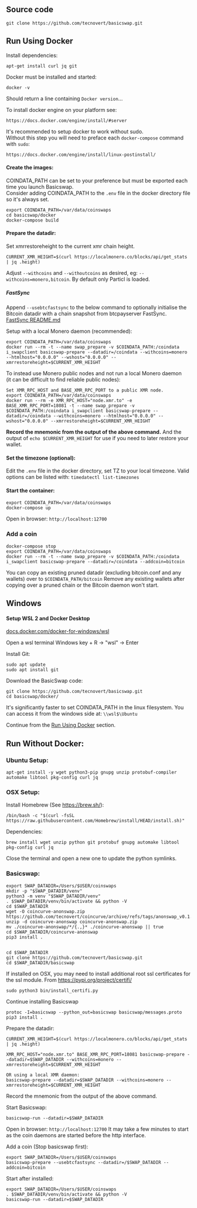 
## Source code

    git clone https://github.com/tecnovert/basicswap.git


## Run Using Docker


Install dependencies:

    apt-get install curl jq git


Docker must be installed and started:

    docker -v

Should return a line containing `Docker version`...


To install docker engine on your platform see:

    https://docs.docker.com/engine/install/#server


It's recommended to setup docker to work without sudo.<br>
Without this step you will need to preface each `docker-compose` command with `sudo`:

    https://docs.docker.com/engine/install/linux-postinstall/


#### Create the images:

COINDATA_PATH can be set to your preference but must be exported each time you launch Basicswap.<br>
Consider adding COINDATA_PATH to the `.env` file in the docker directory file so it's always set.

    export COINDATA_PATH=/var/data/coinswaps
    cd basicswap/docker
    docker-compose build


#### Prepare the datadir:

Set xmrrestoreheight to the current xmr chain height.

    CURRENT_XMR_HEIGHT=$(curl https://localmonero.co/blocks/api/get_stats | jq .height)

Adjust `--withcoins` and `--withoutcoins` as desired, eg: `--withcoins=monero,bitcoin`.  By default only Particl is loaded.

##### FastSync

Append `--usebtcfastsync` to the below command to optionally initialise the Bitcoin datadir with a chain snapshot from btcpayserver FastSync.<br>
[FastSync README.md](https://github.com/btcpayserver/btcpayserver-docker/blob/master/contrib/FastSync/README.md)


Setup with a local Monero daemon (recommended):

    export COINDATA_PATH=/var/data/coinswaps
    docker run --rm -t --name swap_prepare -v $COINDATA_PATH:/coindata i_swapclient basicswap-prepare --datadir=/coindata --withcoins=monero --htmlhost="0.0.0.0" --wshost="0.0.0.0" --xmrrestoreheight=$CURRENT_XMR_HEIGHT


To instead use Monero public nodes and not run a local Monero daemon<br>(it can be difficult to find reliable public nodes):

    Set XMR_RPC_HOST and BASE_XMR_RPC_PORT to a public XMR node.
    export COINDATA_PATH=/var/data/coinswaps
    docker run --rm -e XMR_RPC_HOST="node.xmr.to" -e BASE_XMR_RPC_PORT=18081 -t --name swap_prepare -v $COINDATA_PATH:/coindata i_swapclient basicswap-prepare --datadir=/coindata --withcoins=monero --htmlhost="0.0.0.0" --wshost="0.0.0.0" --xmrrestoreheight=$CURRENT_XMR_HEIGHT


**Record the mnemonic from the output of the above command.**
And the output of `echo $CURRENT_XMR_HEIGHT` for use if you need to later restore your wallet.


#### Set the timezone (optional):

Edit the `.env` file in the docker directory, set TZ to your local timezone.
Valid options can be listed with: `timedatectl list-timezones`


#### Start the container:

    export COINDATA_PATH=/var/data/coinswaps
    docker-compose up

Open in browser: `http://localhost:12700`



### Add a coin

    docker-compose stop
    export COINDATA_PATH=/var/data/coinswaps
    docker run --rm -t --name swap_prepare -v $COINDATA_PATH:/coindata i_swapclient basicswap-prepare --datadir=/coindata --addcoin=bitcoin

You can copy an existing pruned datadir (excluding bitcoin.conf and any wallets) over to `$COINDATA_PATH/bitcoin`
Remove any existing wallets after copying over a pruned chain or the Bitcoin daemon won't start.



## Windows

#### Setup WSL 2 and Docker Desktop
[docs.docker.com/docker-for-windows/wsl](https://docs.docker.com/docker-for-windows/wsl/)


Open a wsl terminal
Windows key + R -> "wsl" -> Enter


Install Git:

    sudo apt update
    sudo apt install git


Download the BasicSwap code:

    git clone https://github.com/tecnovert/basicswap.git
    cd basicswap/docker/


It's significantly faster to set COINDATA_PATH in the linux filesystem.
You can access it from the windows side at: `\\wsl$\Ubuntu`

Continue from the [Run Using Docker](#run-using-docker) section.


## Run Without Docker:


### Ubuntu Setup:

    apt-get install -y wget python3-pip gnupg unzip protobuf-compiler automake libtool pkg-config curl jq

### OSX Setup:

Install Homebrew (See https://brew.sh/):

    /bin/bash -c "$(curl -fsSL https://raw.githubusercontent.com/Homebrew/install/HEAD/install.sh)"

Dependencies:

    brew install wget unzip python git protobuf gnupg automake libtool pkg-config curl jq

Close the terminal and open a new one to update the python symlinks.


### Basicswap:

    export SWAP_DATADIR=/Users/$USER/coinswaps
    mkdir -p "$SWAP_DATADIR/venv"
    python3 -m venv "$SWAP_DATADIR/venv"
    . $SWAP_DATADIR/venv/bin/activate && python -V
    cd $SWAP_DATADIR
    wget -O coincurve-anonswap.zip https://github.com/tecnovert/coincurve/archive/refs/tags/anonswap_v0.1.zip
    unzip -d coincurve-anonswap coincurve-anonswap.zip
    mv ./coincurve-anonswap/*/{.,}* ./coincurve-anonswap || true
    cd $SWAP_DATADIR/coincurve-anonswap
    pip3 install .


    cd $SWAP_DATADIR
    git clone https://github.com/tecnovert/basicswap.git
    cd $SWAP_DATADIR/basicswap

If installed on OSX, you may need to install additional root ssl certificates for the ssl module.
From https://pypi.org/project/certifi/

    sudo python3 bin/install_certifi.py


Continue installing Basicswap

    protoc -I=basicswap --python_out=basicswap basicswap/messages.proto
    pip3 install .


Prepare the datadir:

    CURRENT_XMR_HEIGHT=$(curl https://localmonero.co/blocks/api/get_stats | jq .height)

    XMR_RPC_HOST="node.xmr.to" BASE_XMR_RPC_PORT=18081 basicswap-prepare --datadir=$SWAP_DATADIR --withcoins=monero --xmrrestoreheight=$CURRENT_XMR_HEIGHT

    OR using a local XMR daemon:
    basicswap-prepare --datadir=$SWAP_DATADIR --withcoins=monero --xmrrestoreheight=$CURRENT_XMR_HEIGHT

Record the mnemonic from the output of the above command.

Start Basicswap:

    basicswap-run --datadir=$SWAP_DATADIR

Open in browser: `http://localhost:12700`
It may take a few minutes to start as the coin daemons are started before the http interface.


Add a coin (Stop basicswap first):

    export SWAP_DATADIR=/Users/$USER/coinswaps
    basicswap-prepare --usebtcfastsync --datadir=/$SWAP_DATADIR --addcoin=bitcoin


Start after installed:

    export SWAP_DATADIR=/Users/$USER/coinswaps
    . $SWAP_DATADIR/venv/bin/activate && python -V
    basicswap-run --datadir=$SWAP_DATADIR
